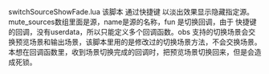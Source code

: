 switchSourceShowFade.lua 
该脚本 通过快捷键 以淡出效果显示隐藏指定源。mute_sources数组里面是源，name是源的名称，fun 是切换回调，由于 快捷键的回调，没有userdata，所以只能定义多个回调函数。obs 支持的切换场景会交换预览场景和输出场景，该脚本里用的是修改过的切换场景方法，不会交换场景。本想在回调函数里，收到场景切换完成的回调时，把预览场景切换回来，但是会造成死锁。
